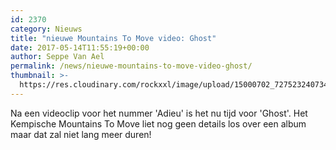 ```yaml
---
id: 2370
category: Nieuws
title: "nieuwe Mountains To Move video: Ghost"
date: 2017-05-14T11:55:19+00:00
author: Seppe Van Ael
permalink: /news/nieuwe-mountains-to-move-video-ghost/
thumbnail: >-
  https://res.cloudinary.com/rockxxl/image/upload/15000702_727523240734480_1306907687859354030_o.jpg
---
```

Na een videoclip voor het nummer 'Adieu' is het nu tijd voor 'Ghost'. Het Kempische Mountains To Move liet nog geen details los over een album maar dat zal niet lang meer duren!
